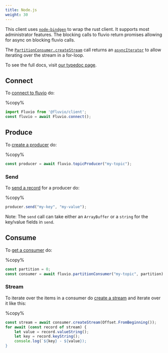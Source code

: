 ```yaml
---
title: Node.js
weight: 30
---
```


This client uses [`node-bindgen`] to wrap the rust client. It supports most
administrator features. The blocking calls to fluvio return promises allowing
for async on blocking fluvio calls.

The [`PartitionConsumer.createStream`] call returns an [`asyncIterator`] to
allow iterating over the stream in a for-loop.

To see the full docs, visit [our typedoc page].

[`node-bindgen`]: https://github.com/infinyon/node-bindgen
[our typedoc page]: https://infinyon.github.io/fluvio-client-node/
[`PartitionConsumer.createStream`]: https://infinyon.github.io/fluvio-client-node/classes/partitionconsumer.html#createstream
[`asyncIterator`]: https://developer.mozilla.org/en-US/docs/Web/JavaScript/Reference/Statements/for-await...of

## Connect

To [connect to fluvio] do:

%copy%
```javascript
import Fluvio from '@fluvio/client';
const fluvio = await Fluvio.connect();
```

[connect to fluvio]: https://infinyon.github.io/fluvio-client-node/interfaces/FluvioClient.html#connect

## Produce

To [create a producer] do:

%copy%
```javascript
const producer = await fluvio.topicProducer("my-topic");
```

[create a producer]: https://infinyon.github.io/fluvio-client-node/interfaces/FluvioClient.html#topicProducer

### Send

To [send a record] for a producer do:

%copy%
```javascript
producer.send("my-key", "my-value");
```

[send a record]: https://infinyon.github.io/fluvio-client-node/classes/TopicProducer.html#send

Note: The `send` call can take either an `ArrayBuffer` or a `string` for the
key/value fields in `send`.

## Consume

To [get a consumer] do:

%copy%
```javascript
const partition = 0;
const consumer = await fluvio.partitionConsumer("my-topic", partition)
```

[get a consumer]: https://infinyon.github.io/fluvio-client-node/interfaces/FluvioClient.html#partitionConsumer

### Stream

To iterate over the items in a consumer do [create a stream]
and iterate over it like this:

[create a stream]: https://infinyon.github.io/fluvio-client-node/classes/PartitionConsumer.html#createStream

%copy%
```javascript
const stream = await consumer.createStream(Offset.FromBeginning());
for await (const record of stream) {
    let value = record.valueString();
    let key = record.keyString();
    console.log(`${key} - ${value});
}
```
